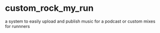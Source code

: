 # custom_rock_my_run
a system to easily upload and publish music for a podcast or custom mixes for runnners 
